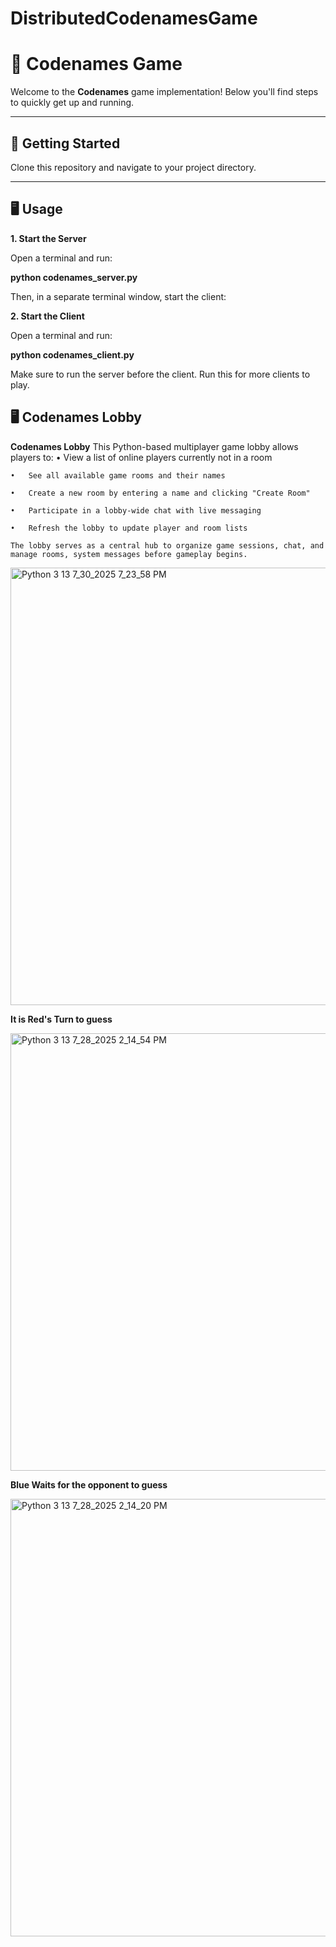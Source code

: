 # DistributedCodenamesGame


# 🎲 Codenames Game

Welcome to the **Codenames** game implementation! Below you'll find steps to quickly get up and running.

---

## 🚀 Getting Started

Clone this repository and navigate to your project directory.

---

## 🖥️ Usage

**1. Start the Server**
 
 Open a terminal and run:
 
 **python codenames_server.py**
 
 Then, in a separate terminal window, start the client:
 
 **2. Start the Client**

 Open a terminal and run:
 
 **python codenames_client.py**
 
 Make sure to run the server before the client.
 Run this for more clients to play.

## 🖥️ Codenames Lobby 

**Codenames Lobby**
    This Python-based multiplayer game lobby allows players to:
    •	View a list of online players currently not in a room
    
    •	See all available game rooms and their names
    
    •	Create a new room by entering a name and clicking "Create Room"
    
    •	Participate in a lobby-wide chat with live messaging
    
    •	Refresh the lobby to update player and room lists
    
    The lobby serves as a central hub to organize game sessions, chat, and manage rooms, system messages before gameplay begins.

<img width="1000" height="700" alt="Python 3 13 7_30_2025 7_23_58 PM" src="https://github.com/user-attachments/assets/9ab2c1ce-75ca-40a8-9430-c7f1a2c1d561" />

 

  **It is Red's Turn to guess**

<img width="1000" height="700" alt="Python 3 13 7_28_2025 2_14_54 PM" src="https://github.com/user-attachments/assets/1d154acf-0460-4348-ae11-7dccb20a7bfc" />

  **Blue Waits for the opponent to guess**

<img width="1000" height="700" alt="Python 3 13 7_28_2025 2_14_20 PM" src="https://github.com/user-attachments/assets/49fad4b8-9fef-4a9b-90be-1db919bc1366" />
